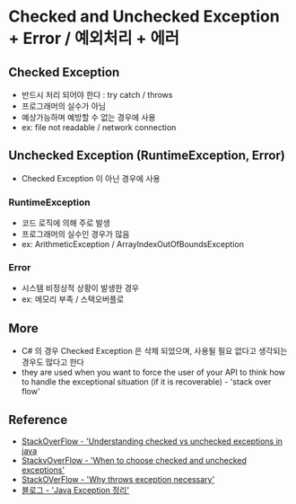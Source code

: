 # Checked and Unchecked Exception + Error / 예외처리 + 에러

##  Checked Exception 
- 반드시 처리 되어야 한다 : try catch / throws
- 프로그래머의 실수가 아님
- 예상가능하며 예방할 수 없는 경우에 사용
- ex: file not readable / network connection

## Unchecked Exception (RuntimeException, Error)
- Checked Exception 이 아닌 경우에 사용
### RuntimeException
- 코드 로직에 의해 주로 발생
- 프로그래머의 실수인 경우가 많음
- ex: ArithmeticException / ArrayIndexOutOfBoundsException

### Error
- 시스템 비정상적 상황이 발생한 경우
- ex: 메모리 부족 / 스택오버플로


## More
- C# 의 경우 Checked Exception 은 삭제 되었으며, 사용될 필요 없다고 생각되는 경우도 많다고 한다
- they are used when you want to force the user of your API to think how to handle the exceptional situation (if it is recoverable) - 'stack over flow'


## Reference
- [StackOverFlow - 'Understanding checked vs unchecked exceptions in java](https://stackoverflow.com/questions/6115896/understanding-checked-vs-unchecked-exceptions-in-java)
- [StackvOverFlow - 'When to choose checked and unchecked exceptions'](https://stackoverflow.com/questions/27578/when-to-choose-checked-and-unchecked-exceptions)
- [StackOVerFlow - 'Why throws exception necessary'](https://stackoverflow.com/questions/11589302/why-is-throws-exception-necessary-when-calling-a-function)
- [블로그 - 'Java Exception 정리'](https://devlog-wjdrbs96.tistory.com/351)